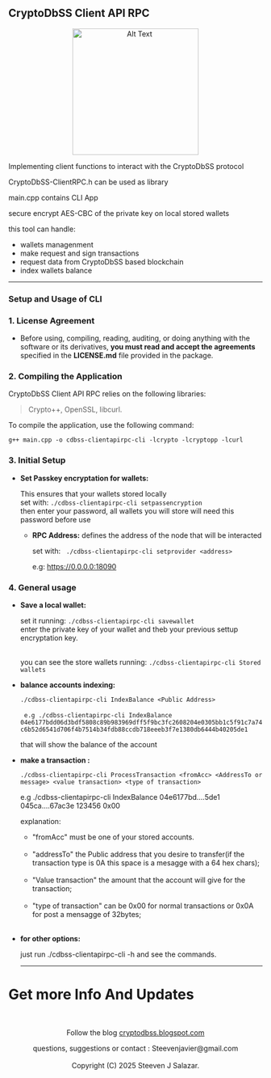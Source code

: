 ## CryptoDbSS Client API RPC
<p align="center">
  <img src="https://github.com/Steeven512/CryptoDbSS/blob/main/CryptoDbSSLogo.png" alt="Alt Text" width="250" height="250">
</p>


 Implementing client functions to interact with the CryptoDbSS protocol

 CryptoDbSS-ClientRPC.h can be used as library

 main.cpp contains CLI App

 secure encrypt AES-CBC of the private key on local stored wallets 

this tool can handle:

  - wallets managenment
  - make request and sign transactions
  - request data from CryptoDbSS based blockchain
  - index wallets balance

---

### Setup and Usage of CLI

  ### **1. License Agreement**

  - Before using, compiling, reading, auditing, or doing anything with the software or its derivatives, **you must read and accept the agreements** specified in the **LICENSE.md** file provided in the package.

  ### **2. Compiling the Application**

  CryptoDbSS Client API RPC relies on the following libraries:
  
  >  Crypto++, OpenSSL, libcurl.

   To compile the application, use the following command:
   
   ``` g++ main.cpp -o cdbss-clientapirpc-cli -lcrypto -lcryptopp -lcurl ```

  
   ### **3. Initial Setup**

  - **Set Passkey encryptation for wallets:**
  
      This ensures that your wallets stored locally </br>
      set with: ``` ./cdbss-clientapirpc-cli setpassencryption ``` </br>
      then enter your password, all wallets you will store will need this password before use </br>
  
    - **RPC Address:**
      defines the address of the node that will be interacted </br>
  
      set with: ``` ./cdbss-clientapirpc-cli setprovider <address>```  </br>
      
      e.g: https://0.0.0.0:18090</br>

  ### **4. General usage**
    
  - **Save a local wallet:**
    
      set it running: ``` ./cdbss-clientapirpc-cli savewallet ``` </br>
      enter the private key of your wallet and theb your previous settup encryptation key.</br></br>

      you can see the store wallets running:  ``` ./cdbss-clientapirpc-cli Stored wallets ```

  - **balance accounts indexing:**
    
      ``` ./cdbss-clientapirpc-cli IndexBalance <Public Address> ``` </br></br>
      ```  e.g ./cdbss-clientapirpc-cli IndexBalance 04e6177bdd06d3bdf5808c89b983969dff5f9bc3fc2608204e0305bb1c5f91c7a74c6b52d6541d706f4b7514b34fdb88ccdb718eeeb3f7e1380db6444b40205de1 ``` </br>
    
      that will show the balance of the account</br>

  - **make a transaction :**
 
      ``` ./cdbss-clientapirpc-cli ProcessTransaction <fromAcc> <AddressTo or message> <value transaction> <type of transaction> ``` </br>

      e.g ./cdbss-clientapirpc-cli IndexBalance 04e6177bd....5de1 045ca....67ac3e 123456 0x00</br>

      explanation:</br>
      
      - "fromAcc" must be one of your stored accounts.</br></br>
      - "addressTo" the Public address that you desire to transfer(if the transaction type is 0A this space is a mesagge with a 64 hex chars);</br></br>
      - "Value transaction" the amount that the account will give for the transaction;</br></br>
      - "type of transaction" can be 0x00 for normal transactions or 0x0A for post a mensagge of 32bytes;</br></br>

  - **for other options:**
  
      just run ./cdbss-clientapirpc-cli -h and see the commands.

    ---

# Get more Info And Updates

  </br>
<p align="center">Follow the blog <a href="https://cryptodbss.blogspot.com" > cryptodbss.blogspot.com </a> </p>

<p align="center">questions, suggestions or contact : Steevenjavier@gmail.com
</br></br>
 Copyright (C) 2025 Steeven J Salazar.
</p>
